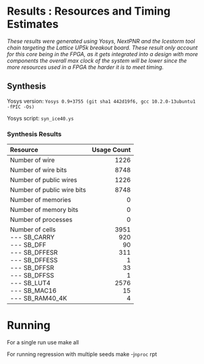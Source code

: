 # Results : Resources and Timing Estimates
_These results were generated using Yosys, NextPNR and the Icestorm tool chain targeting the Lattice UP5k breakout board. These result only account for this core being in the FPGA, as it gets integrated into a design with more components the overall max clock of the system will be lower since the more resources used in a FPGA the harder it is to meet timing._

## Synthesis 
 Yosys version: `Yosys 0.9+3755 (git sha1 442d19f6, gcc 10.2.0-13ubuntu1 -fPIC -Os)`

 Yosys script: `syn_ice40.ys`

### Synthesis Results
| Resource                  | Usage Count | 
| :------------------------ | ----------: |
| Number of  wire           |         1226|
| Number of wire bits       |         8748|
| Number of public wires    |         1226|
| Number of public wire bits|         8748|
| Number of memories        |            0|
| Number of memory bits     |            0|
| Number of processes       |            0|
| Number of cells<br> --- SB_CARRY <br> --- SB_DFF <br> --- SB_DFFESR <br> --- SB_DFFESS <br> --- SB_DFFSR <br> --- SB_DFFSS <br> --- SB_LUT4 <br> --- SB_MAC16 <br> --- SB_RAM40_4K |               3951<br>920<br>90<br>311<br>1<br>33<br>1<br>2576<br>15<br>4|

# Running

For a single run use
    make all

For running regression with multiple seeds
    make -j`nproc` rpt